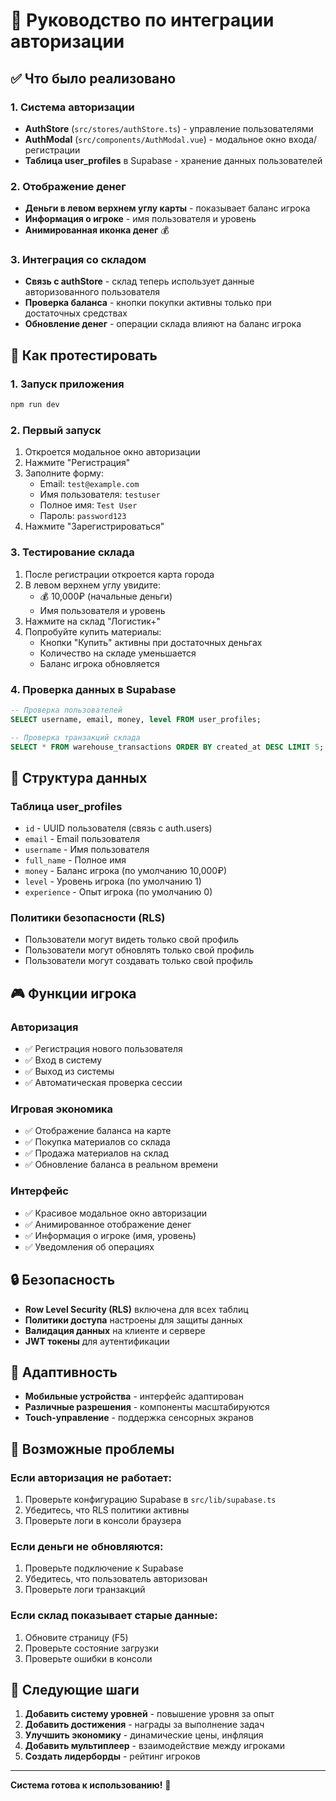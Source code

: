 # 🔐 Руководство по интеграции авторизации

## ✅ Что было реализовано

### 1. Система авторизации
- **AuthStore** (`src/stores/authStore.ts`) - управление пользователями
- **AuthModal** (`src/components/AuthModal.vue`) - модальное окно входа/регистрации
- **Таблица user_profiles** в Supabase - хранение данных пользователей

### 2. Отображение денег
- **Деньги в левом верхнем углу карты** - показывает баланс игрока
- **Информация о игроке** - имя пользователя и уровень
- **Анимированная иконка денег** 💰

### 3. Интеграция со складом
- **Связь с authStore** - склад теперь использует данные авторизованного пользователя
- **Проверка баланса** - кнопки покупки активны только при достаточных средствах
- **Обновление денег** - операции склада влияют на баланс игрока

## 🚀 Как протестировать

### 1. Запуск приложения
```bash
npm run dev
```

### 2. Первый запуск
1. Откроется модальное окно авторизации
2. Нажмите "Регистрация"
3. Заполните форму:
   - Email: `test@example.com`
   - Имя пользователя: `testuser`
   - Полное имя: `Test User`
   - Пароль: `password123`
4. Нажмите "Зарегистрироваться"

### 3. Тестирование склада
1. После регистрации откроется карта города
2. В левом верхнем углу увидите:
   - 💰 10,000₽ (начальные деньги)
   - Имя пользователя и уровень
3. Нажмите на склад "Логистик+"
4. Попробуйте купить материалы:
   - Кнопки "Купить" активны при достаточных деньгах
   - Количество на складе уменьшается
   - Баланс игрока обновляется

### 4. Проверка данных в Supabase
```sql
-- Проверка пользователей
SELECT username, email, money, level FROM user_profiles;

-- Проверка транзакций склада
SELECT * FROM warehouse_transactions ORDER BY created_at DESC LIMIT 5;
```

## 🔧 Структура данных

### Таблица user_profiles
- `id` - UUID пользователя (связь с auth.users)
- `email` - Email пользователя
- `username` - Имя пользователя
- `full_name` - Полное имя
- `money` - Баланс игрока (по умолчанию 10,000₽)
- `level` - Уровень игрока (по умолчанию 1)
- `experience` - Опыт игрока (по умолчанию 0)

### Политики безопасности (RLS)
- Пользователи могут видеть только свой профиль
- Пользователи могут обновлять только свой профиль
- Пользователи могут создавать только свой профиль

## 🎮 Функции игрока

### Авторизация
- ✅ Регистрация нового пользователя
- ✅ Вход в систему
- ✅ Выход из системы
- ✅ Автоматическая проверка сессии

### Игровая экономика
- ✅ Отображение баланса на карте
- ✅ Покупка материалов со склада
- ✅ Продажа материалов на склад
- ✅ Обновление баланса в реальном времени

### Интерфейс
- ✅ Красивое модальное окно авторизации
- ✅ Анимированное отображение денег
- ✅ Информация о игроке (имя, уровень)
- ✅ Уведомления об операциях

## 🔒 Безопасность

- **Row Level Security (RLS)** включена для всех таблиц
- **Политики доступа** настроены для защиты данных
- **Валидация данных** на клиенте и сервере
- **JWT токены** для аутентификации

## 📱 Адаптивность

- **Мобильные устройства** - интерфейс адаптирован
- **Различные разрешения** - компоненты масштабируются
- **Touch-управление** - поддержка сенсорных экранов

## 🐛 Возможные проблемы

### Если авторизация не работает:
1. Проверьте конфигурацию Supabase в `src/lib/supabase.ts`
2. Убедитесь, что RLS политики активны
3. Проверьте логи в консоли браузера

### Если деньги не обновляются:
1. Проверьте подключение к Supabase
2. Убедитесь, что пользователь авторизован
3. Проверьте логи транзакций

### Если склад показывает старые данные:
1. Обновите страницу (F5)
2. Проверьте состояние загрузки
3. Проверьте ошибки в консоли

## 🎯 Следующие шаги

1. **Добавить систему уровней** - повышение уровня за опыт
2. **Добавить достижения** - награды за выполнение задач
3. **Улучшить экономику** - динамические цены, инфляция
4. **Добавить мультиплеер** - взаимодействие между игроками
5. **Создать лидерборды** - рейтинг игроков

---

**Система готова к использованию!** 🎉
